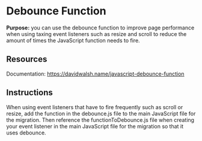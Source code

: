 # Debounce Function

**Purpose:** you can use the debounce function to improve page performance when using taxing event listeners such as resize and scroll to reduce the amount of times the JavaScript function needs to fire.

## Resources

Documentation: https://davidwalsh.name/javascript-debounce-function

## Instructions

When using event listeners that have to fire frequently such as scroll or resize, add the function in the debounce.js file to the main JavaScript file for the migration. Then reference the functionToDebounce.js file when creating your event listener in the main JavaScript file for the migration so that it uses debounce. 
